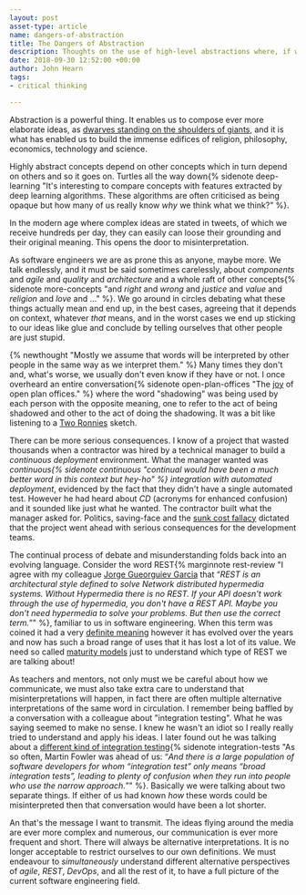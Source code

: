 ```yaml
---
layout: post
asset-type: article
name: dangers-of-abstraction
title: The Dangers of Abstraction
description: Thoughts on the use of high-level abstractions where, if we are not careful, words easily loose their meaning.
date: 2018-09-30 12:52:00 +00:00
author: John Hearn
tags:
- critical thinking

---
```


Abstraction is a powerful thing. It enables us to compose ever more elaborate ideas, as [dwarves standing on the shoulders of giants](https://en.wikipedia.org/wiki/Standing_on_the_shoulders_of_giants), and it is what has enabled us to build the immense edifices of religion, philosophy, economics, technology and science. 

Highly abstract concepts depend on other concepts which in turn depend on others and so it goes on. Turtles all the way down{% sidenote deep-learning "It's interesting to compare concepts with features extracted by deep learning algorithms. These algorithms are often criticised as being opaque but how many of us really know _why_ we think what we think?" %}. 

In the modern age where complex ideas are stated in tweets, of which we receive hundreds per day, they can easily can loose their grounding and their original meaning. This opens the door to misinterpretation. 

As software engineers we are as prone this as anyone, maybe more. We talk endlessly, and it must be said sometimes carelessly, about _components_ and _agile_ and _quality_ and _architecture_ and a whole raft of other concepts{% sidenote more-concepts "and _right_ and _wrong_ and _justice_ and _value_ and _religion_ and _love_ and ..." %}. We go around in circles debating what these things actually mean and end up, in the best cases, agreeing that it depends on context, whatever _that_ means, and in the worst cases we end up sticking to our ideas like glue and conclude by telling ourselves that other people are just stupid.

{% newthought "Mostly we assume that words will be interpreted by other people in the same way as we interpret them." %} Many times they don't and, what's worse, we usually don't even know if they have or not. I once overheard an entire conversation{% sidenote open-plan-offices "The [joy](https://m.signalvnoise.com/the-open-plan-office-is-a-terrible-horrible-no-good-very-bad-idea-42bd9cd294e3) of open plan offices." %} where the word "shadowing" was being used by each person with the opposite meaning, one to refer to the act of being shadowed and other to the act of doing the shadowing. It was a bit like listening to a [Two Ronnies](https://www.youtube.com/watch?v=3VkjDSxBVqw) sketch.

There can be more serious consequences. I know of a project that wasted thousands when a contractor was hired by a technical manager to build a _continuous deployment_ environment. What the manager wanted was _continuous{% sidenote continuous "*continual* would have been a much better word in this context but hey-ho" %} integration with automated deployment_, evidenced by the fact that they didn't have a single automated test. However he had heard about _CD_ (acronyms for enhanced confusion) and it sounded like just what he wanted. The contractor built what the manager asked for. Politics, saving-face and the [sunk cost fallacy](https://www.logicallyfallacious.com/tools/lp/Bo/LogicalFallacies/173/Sunk_Cost_Fallacy) dictated that the project went ahead with serious consequences for the development teams.

The continual process of debate and misunderstanding folds back into an evolving language. Consider the word REST{% marginnote rest-review "I agree with my colleague [Jorge Gueorguiev Garcia](https://codurance.com/2018/09/03/rest-review/) that “_REST is an architectural style defined to solve Network distributed hypermedia systems. Without Hypermedia there is no REST. If your API doesn't work through the use of hypermedia, you don't have a REST API. Maybe you don't need hypermedia to solve your problems. But then use the correct term._”" %}, familiar to us in software engineering. When this term was coined it had a very [definite meaning](https://www.ics.uci.edu/~fielding/pubs/dissertation/top.htm) however it has evolved over the years and now has such a broad range of uses that it has lost a lot of its value. We need so called [maturity models](https://martinfowler.com/articles/richardsonMaturityModel.html) just to understand which type of REST we are talking about! 

As teachers and mentors, not only must we be careful about how we communicate, we must also take extra care to understand that misinterpretations will happen, in fact there are often multiple alternative interpretations of the same word in circulation. I remember being baffled by a conversation with a colleague about "integration testing". What he was saying seemed to make no sense. I knew he wasn't an idiot so I really really tried to understand and apply his ideas. I later found out he was talking about a [different kind of integration testing](https://martinfowler.com/bliki/IntegrationTest.html){% sidenote integration-tests "As so often, Martin Fowler was ahead of us: “_And there is a large population of software developers for whom “integration test” only means “broad integration tests”, leading to plenty of confusion when they run into people who use the narrow approach._”" %}. Basically we were talking about two separate things. If either of us had known _how_ these words could be misinterpreted then that conversation would have been a lot shorter.    

An that's the message I want to transmit. The ideas flying around the media are ever more complex and numerous, our communication is ever more frequent and short. There will always be alternative interpretations. It is no longer acceptable to restrict ourselves to our own definitions. We must endeavour to *simultaneously* understand different alternative perspectives of _agile_, _REST_, _DevOps_, and all the rest of it, to have a full picture of the current software engineering field.